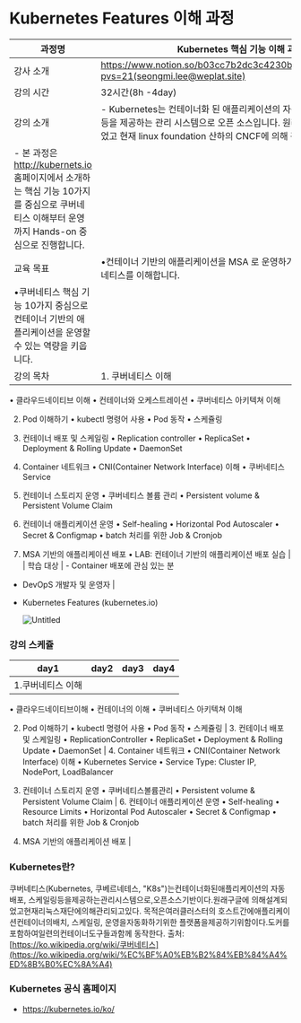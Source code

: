 # Kubernetes Features 이해 과정

| 과정명 | Kubernetes 핵심 기능 이해 과정 |
| --- | --- |
| 강사 소개 | https://www.notion.so/b03cc7b2dc3c4230bc6a8d3bbc11a135?pvs=21(seongmi.lee@weplat.site) |
| 강의 시간 | 32시간(8h -4day) |
| 강의 소개 | - Kubernetes는 컨테이너화 된 애플리케이션의 자동 디플로이, 스케일링 등을 제공하는 관리 시스템으로 오픈 소스입니다. 원래 구글에 의해 설계되었고 현재 linux foundation 산하의 CNCF에 의해 관리되고 있습니다. 
- 본 과정은 http://kubernets.io  홈페이지에서 소개하는 핵심 기능 10가지를 중심으로 쿠버네티스 이해부터 운영까지  Hands-on  중심으로 진행합니다. |
| 교육 목표 | •컨테이너 기반의 애플리케이션을   MSA 로 운영하기 위해 기반 기술인 쿠버네티스를 이해합니다.
•쿠버네티스 핵심 기능 10가지 중심으로 컨테이너  기반의 애플리케이션을 운영할 수 있는 역량을 키웁니다. |
| 강의 목차 | 1. 쿠버네티스 이해
• 클라우드네이티브 이해
• 컨테이너와 오케스트레이션
• 쿠버네티스 아키텍쳐 이해

2.  Pod 이해하기
• kubectl 명령어 사용
• Pod 동작
• 스케쥴링

3. 컨테이너 배포 및  스케일링
• Replication controller
• ReplicaSet
• Deployment & Rolling Update
• DaemonSet

4. Container 네트워크
• CNI(Container Network Interface) 이해
• 쿠버네티스 Service

5.  컨테이너 스토리지 운영
• 쿠버네티스 볼륨 관리
• Persistent volume & Persistent Volume Claim

6.  컨테이너 애플리케이션 운영
• Self-healing
• Horizontal Pod Autoscaler
• Secret & Configmap
• batch  처리를 위한  Job & Cronjob

7.  MSA 기반의 애플리케이션 배포
• LAB: 컨테이너 기반의 애플리케이션 배포 실습 |
| 학습 대상 | - Container 배포에 관심 있는 분
- DevOpS 개발자 및 운영자 |
- Kubernetes Features (kubernetes.io)
    
    ![Untitled](https://s3-us-west-2.amazonaws.com/secure.notion-static.com/d54e8ebf-4caa-4c37-9273-b2e7a36fc524/Untitled.png)
    

### 강의 스케쥴

| day1 | day2 | day3 | day4 |
| --- | --- | --- | --- |
| 1.쿠버네티스 이해
• 클라우드네이티브이해
• 컨테이너의 이해
• 쿠버네티스 아키텍쳐 이해

2. Pod 이해하기
• kubectl 명령어 사용
• Pod 동작
• 스케쥴링 | 3. 컨테이너 배포 및 스케일링
• ReplicationController
• ReplicaSet
• Deployment & Rolling Update
• DaemonSet | 4. Container 네트워크
• CNI(Container Network Interface) 이해
• Kubernetes Service
• Service Type: Cluster IP, NodePort, LoadBalancer

5. 컨테이너 스토리지 운영
• 쿠버네티스볼륨관리
• Persistent volume &  Persistent Volume Claim | 6. 컨테이너 애플리케이션 운영
• Self-healing
• Resource Limits
• Horizontal Pod Autoscaler
• Secret & Configmap
• batch 처리를 위한 Job & Cronjob

7. MSA 기반의 애플리케이션 배포 |

### Kubernetes란?

쿠버네티스(Kubernetes, 쿠베르네테스, "K8s")는컨테이너화된애플리케이션의 자동배포, 스케일링등을제공하는관리시스템으로,오픈소스기반이다.원래구글에 의해설계되었고현재리눅스재단에의해관리되고있다. 목적은여러클러스터의 호스트간에애플리케이션컨테이너의배치, 스케일링, 운영을자동화하기위한 플랫폼을제공하기위함이다.도커를포함하여일련의컨테이너도구들과함께 동작한다.
출처: [https://ko.wikipedia.org/wiki/쿠버네티스](https://ko.wikipedia.org/wiki/%EC%BF%A0%EB%B2%84%EB%84%A4%ED%8B%B0%EC%8A%A4)

### Kubernetes 공식 홈페이지
- https://kubernetes.io/ko/